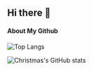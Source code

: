 ## Hi there 👋
#### About My Github
![Top Langs](https://github-readme-stats.vercel.app/api/top-langs/?username=Parsifa1&layout=compact&theme=tokyonight)

![Christmas's GitHub stats](https://github-readme-stats.vercel.app/api?username=Parsifa1&show_icons=true&theme=tokyonight)
